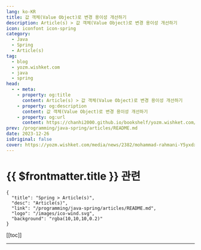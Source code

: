 ```yaml
---
lang: ko-KR
title: 값 객체(Value Object)로 변경 용이성 개선하기
description: Article(s) > 값 객체(Value Object)로 변경 용이성 개선하기
icon: iconfont icon-spring
category: 
  - Java
  - Spring
  - Article(s)
tag: 
  - blog
  - yozm.wishket.com
  - java
  - spring
head:
  - - meta:
    - property: og:title
      content: Article(s) > 값 객체(Value Object)로 변경 용이성 개선하기
    - property: og:description
      content: 값 객체(Value Object)로 변경 용이성 개선하기
    - property: og:url
      content: https://chanhi2000.github.io/bookshelf/yozm.wishket.com/2382.html
prev: /programming/java-spring/articles/README.md
date: 2023-12-26
isOriginal: false
cover: https://yozm.wishket.com/media/news/2382/mohammad-rahmani-Y5yxdx2a4PI-unsplash.jpg
---
```


# {{ $frontmatter.title }} 관련

```component VPCard
{
  "title": "Spring > Article(s)",
  "desc": "Article(s)",
  "link": "/programming/java-spring/articles/README.md",
  "logo": "/images/ico-wind.svg",
  "background": "rgba(10,10,10,0.2)"
}
```

[[toc]]

---

<SiteInfo
  name="값 객체(Value Object)로 변경 용이성 개선하기 | 요즘IT"
  desc="29CM의 배송경험 스쿼드는 ‘고객이 구매 이후 걱정할 것이 없도록 한다.’라는 비전을 가지고 끊임없이 문제들을 해결해 나가고 있습니다. 이번에 주문취소, 반품 환불금액 계산에 관련된 로직 개선을 진행했는데요. 이 작업에서 값 객체를 활용한 경험을 공유하고자 글을 작성하게 되었습니다."
  url="https://yozm.wishket.com/magazine/detail/2382/"
  logo="https://yozm.wishket.com/static/renewal/img/global/gnb_yozmit.svg"
  preview="https://yozm.wishket.com/media/news/2382/mohammad-rahmani-Y5yxdx2a4PI-unsplash.jpg"/>

<!-- TODO: 작성 -->

